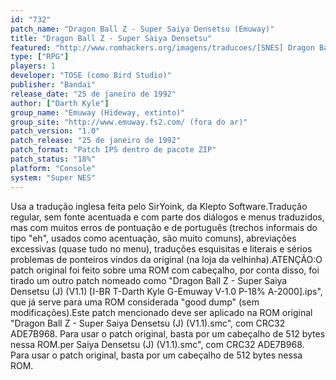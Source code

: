 ```yaml
---
id: "732"
patch_name: "Dragon Ball Z - Super Saiya Densetsu (Emuway)"
title: "Dragon Ball Z - Super Saiya Densetsu"
featured: "http://www.romhackers.org/imagens/traducoes/[SNES] Dragon Ball Z - Super Saiya Densetsu - Emuway - 1.png"
type: ["RPG"]
players: 1
developer: "TOSE (como Bird Studio)"
publisher: "Bandai"
release_date: "25 de janeiro de 1992"
author: ["Darth Kyle"]
group_name: "Emuway (Hideway, extinto)"
group_site: "http://www.emuway.fs2.com/ (fora do ar)"
patch_version: "1.0"
patch_release: "25 de janeiro de 1992"
patch_format: "Patch IPS dentro de pacote ZIP"
patch_status: "18%"
platform: "Console"
system: "Super NES"
---
```


Usa a tradução inglesa feita pelo SirYoink, da Klepto Software.Tradução regular, sem fonte acentuada e com parte dos diálogos e menus traduzidos, mas com muitos erros de pontuação e de português (trechos informais do tipo "eh", usados como acentuação, são muito comuns), abreviações excessivas (quase tudo no menu), traduções esquisitas e literais e sérios problemas de ponteiros vindos da original (na loja da velhinha).ATENÇÃO:O patch original foi feito sobre uma ROM com cabeçalho, por conta disso, foi tirado um outro patch nomeado como "Dragon Ball Z - Super Saiya Densetsu (J) (V1.1) [I-BR T-Darth Kyle G-Emuway V-1.0 P-18% A-2000].ips", que já serve para uma ROM considerada "good dump" (sem modificações).Este patch mencionado deve ser aplicado na ROM original "Dragon Ball Z - Super Saiya Densetsu (J) (V1.1).smc", com CRC32 ADE7B968. Para usar o patch original, basta por um cabeçalho de 512 bytes nessa ROM.per Saiya Densetsu (J) (V1.1).smc", com CRC32 ADE7B968. Para usar o patch original, basta por um cabeçalho de 512 bytes nessa ROM.